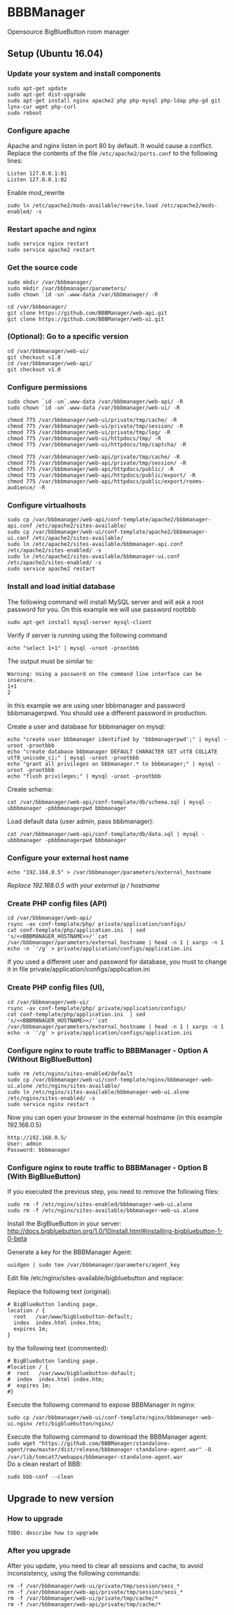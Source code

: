 # BBBManager

Opensource BigBlueButton room manager

## Setup (Ubuntu 16.04)

### Update your system and install components

    sudo apt-get update
    sudo apt-get dist-upgrade
    sudo apt-get install nginx apache2 php php-mysql php-ldap php-gd git lynx-cur wget php-curl
    sudo reboot

### Configure apache

Apache and nginx listen in port 80 by default. It would cause a conflict.
Replace the contents of the file `/etc/apache2/ports.conf` to the following lines:

    Listen 127.0.0.1:81
    Listen 127.0.0.1:82

Enable mod_rewrite

    sudo ln /etc/apache2/mods-available/rewrite.load /etc/apache2/mods-enabled/ -s

### Restart apache and nginx

    sudo service nginx restart
    sudo service apache2 restart

    
### Get the source code

    sudo mkdir /var/bbbmanager/
    sudo mkdir /var/bbbmanager/parameters/
    sudo chown `id -un`.www-data /var/bbbmanager/ -R
    
    cd /var/bbbmanager/
    git clone https://github.com/BBBManager/web-api.git
    git clone https://github.com/BBBManager/web-ui.git

### (Optional): Go to a specific version

    cd /var/bbbmanager/web-ui/
    git checkout v1.0
    cd /var/bbbmanager/web-api/
    git checkout v1.0
    
### Configure permissions

    sudo chown `id -un`.www-data /var/bbbmanager/web-api/ -R
    sudo chown `id -un`.www-data /var/bbbmanager/web-ui/ -R

    chmod 775 /var/bbbmanager/web-ui/private/tmp/cache/ -R
    chmod 775 /var/bbbmanager/web-ui/private/tmp/session/ -R
    chmod 775 /var/bbbmanager/web-ui/private/tmp/log/ -R
    chmod 775 /var/bbbmanager/web-ui/httpdocs/tmp/ -R
    chmod 775 /var/bbbmanager/web-ui/httpdocs/tmp/captcha/ -R
    
    chmod 775 /var/bbbmanager/web-api/private/tmp/cache/ -R
    chmod 775 /var/bbbmanager/web-api/private/tmp/session/ -R
    chmod 775 /var/bbbmanager/web-api/httpdocs/public/ -R
    chmod 775 /var/bbbmanager/web-api/httpdocs/public/export/ -R
    chmod 775 /var/bbbmanager/web-api/httpdocs/public/export/rooms-audience/ -R


### Configure virtualhosts

    sudo cp /var/bbbmanager/web-api/conf-template/apache2/bbbmanager-api.conf /etc/apache2/sites-available/
    sudo cp /var/bbbmanager/web-ui/conf-template/apache2/bbbmanager-ui.conf /etc/apache2/sites-available/
    sudo ln /etc/apache2/sites-available/bbbmanager-api.conf /etc/apache2/sites-enabled/ -s
    sudo ln /etc/apache2/sites-available/bbbmanager-ui.conf /etc/apache2/sites-enabled/ -s
    sudo service apache2 restart

### Install and load initial database

The following command will install MySQL server and will ask a root password for you. On this example we will use password rootbbb

    sudo apt-get install mysql-server mysql-client
    
Verify if server is running using the following command

    echo "select 1+1" | mysql -uroot -prootbbb

The output must be similar to:

    Warning: Using a password on the command line interface can be insecure.
    1+1
    2

In this example we are using user bbbmanager and password bbbmanagerpwd. You should use a different password in production.

Create a user and database for bbbmanager on mysql:

    echo "create user bbbmanager identified by 'bbbmanagerpwd';" | mysql -uroot -prootbbb
    echo "create database bbbmanager DEFAULT CHARACTER SET utf8 COLLATE utf8_unicode_ci;" | mysql -uroot -prootbbb
    echo "grant all privileges on bbbmanager.* to bbbmanager;" | mysql -uroot -prootbbb
    echo "flush privileges;" | mysql -uroot -prootbbb

Create schema:

    cat /var/bbbmanager/web-api/conf-template/db/schema.sql | mysql -ubbbmanager -pbbbmanagerpwd bbbmanager

Load default data (user admin, pass bbbmanager):

    cat /var/bbbmanager/web-api/conf-template/db/data.sql | mysql -ubbbmanager -pbbbmanagerpwd bbbmanager

### Configure your external host name
    echo "192.168.0.5" > /var/bbbmanager/parameters/external_hostname

*Replace 192.168.0.5 with your external ip / hostname*

### Create PHP config files (API)
    cd /var/bbbmanager/web-api/
    rsync -av conf-template/php/ private/application/configs/
    cat conf-template/php/application.ini  | sed 's/<<BBBMANAGER_HOSTNAME>>/'`cat /var/bbbmanager/parameters/external_hostname | head -n 1 | xargs -n 1 echo -n `'/g' > private/application/configs/application.ini

If you used a different user and password for database, you must to change it in file private/application/configs/application.ini

### Create PHP config files (UI), 
    cd /var/bbbmanager/web-ui/
    rsync -av conf-template/php/ private/application/configs/
    cat conf-template/php/application.ini  | sed 's/<<BBBMANAGER_HOSTNAME>>/'`cat /var/bbbmanager/parameters/external_hostname | head -n 1 | xargs -n 1 echo -n `'/g' > private/application/configs/application.ini


### Configure nginx to route traffic to BBBManager - Option A (Without BigBlueButton)
    sudo rm /etc/nginx/sites-enabled/default
    sudo cp /var/bbbmanager/web-ui/conf-template/nginx/bbbmanager-web-ui.alone /etc/nginx/sites-available/
    sudo ln /etc/nginx/sites-available/bbbmanager-web-ui.alone /etc/nginx/sites-enabled/ -s
    sudo service nginx restart

Now you can open your browser in the external hostname (in this example 192.168.0.5)

    http://192.168.0.5/
    User: admin
    Password: bbbmanager

### Configure nginx to route traffic to BBBManager - Option B (With BigBlueButton)
If you executed the previous step, you need to remove the following files:

    sudo rm -f /etc/nginx/sites-enabled/bbbmanager-web-ui.alone
    sudo rm -f /etc/nginx/sites-available/bbbmanager-web-ui.alone

Install the BigBlueButton in your server: http://docs.bigbluebutton.org/1.0/10install.html#installing-bigbluebutton-1-0-beta

Generate a key for the BBBManager Agent:

    uuidgen | sudo tee /var/bbbmanager/parameters/agent_key

Edit file /etc/nginx/sites-available/bigbluebutton and replace:

Replace the following text (original):

    # BigBlueButton landing page.
    location / {
      root   /var/www/bigbluebutton-default;
      index  index.html index.htm;
      expires 1m;
    }

by the following text (commented):

    # BigBlueButton landing page.
    #location / {
    #  root   /var/www/bigbluebutton-default;
    #  index  index.html index.htm;
    #  expires 1m;
    #}

Execute the following command to expose BBBManager in nginx:

    sudo cp /var/bbbmanager/web-ui/conf-template/nginx/bbbmanager-web-ui.nginx /etc/bigbluebutton/nginx/

Execute the following command to download the BBBManager agent:
    
    `sudo wget "https://github.com/BBBManager/standalone-agent/raw/master/dist/release/bbbmanager-standalone-agent.war" -O /var/lib/tomcat7/webapps/bbbmanager-standalone-agent.war`
    
Do a clean restart of BBB:

    sudo bbb-conf --clean



## Upgrade to new version

### How to upgrade
    TODO: describe how to upgrade

### After you upgrade
After you update, you need to clear all sessions and cache, to avoid inconsistency, using the following commands:

    rm -f /var/bbbmanager/web-ui/private/tmp/session/sess_*
    rm -f /var/bbbmanager/web-api/private/tmp/session/sess_*
    rm -f /var/bbbmanager/web-ui/private/tmp/cache/*
    rm -f /var/bbbmanager/web-api/private/tmp/cache/*

